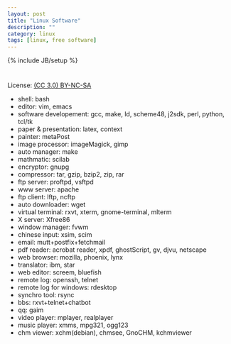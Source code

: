 ```yaml
---
layout: post
title: "Linux Software"
description: ""
category: linux
tags: [linux, free software]
---
```

{% include JB/setup %}
#
License: [(CC 3.0) BY-NC-SA](http://creativecommons.org/licenses/by-nc-sa/3.0/)

* shell: bash
* editor: vim, emacs
* software developement: gcc, make, ld, scheme48, j2sdk, perl, python, tcl/tk
* paper & presentation: latex, context
* painter: metaPost
* image processor: imageMagick, gimp
* auto manager: make
* mathmatic: scilab
* encryptor: gnupg
* compressor: tar, gzip, bzip2, zip, rar
* ftp server: proftpd, vsftpd
* www server: apache
* ftp client: lftp, ncftp
* auto downloader: wget
* virtual terminal: rxvt, xterm, gnome-terminal, mlterm
* X server: Xfree86
* window manager: fvwm
* chinese input: xsim, scim
* email: mutt+postfix+fetchmail
* pdf reader: acrobat reader, xpdf, ghostScript, gv, djvu, netscape
* web browser: mozilla, phoenix, lynx
* translator: ibm, star
* web editor: screem, bluefish
* remote log: openssh, telnet
* remote log for windows: rdesktop
* synchro tool: rsync
* bbs: rxvt+telnet+chatbot
* qq: gaim
* video player: mplayer, realplayer
* music player: xmms, mpg321, ogg123
* chm viewer: xchm(debian), chmsee, GnoCHM, kchmviewer
